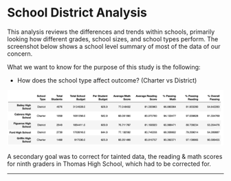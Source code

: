 # School District Analysis
This analysis reviews the differences and trends within schools, primarily looking how different grades, school sizes, and school types perform. The screenshot below shows a school level summary of most of the data of our concern. 

What we want to know for the purpose of this study is the following:

* How does the school type affect outcome? (Charter vs District)

![school summary screenshot](https://github.com/carlosjennings1991/School_District_Analysis/blob/main/Resources/school_summary_screenshot.png)

A secondary goal was to correct for tainted data, the reading & math scores for ninth graders in Thomas High School, which had to be corrected for. 

---

